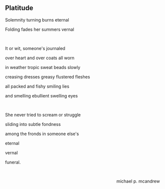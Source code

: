 ## Platitude


Solemnity turning burns eternal

Folding fades her summers vernal

<br>

It or wit, someone's journaled

over heart and over coats all worn

in weather tropic sweat beads slowly

creasing dresses greasy flustered fleshes

all packed and fishy smiling lies

and smelling ebullient swelling eyes

<br>

She never tried to scream or struggle

sliding into subtle fondness

among the fronds in someone else's 

eternal

vernal

funeral.


<br>
<p align="right">michael p. mcandrew</p>
